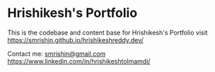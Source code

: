 # Hrishikesh's Portfolio

This is the codebase and content base for Hrishikesh's Portfolio
visit https://smrishin.github.io/hrishikeshreddy.dev/

Contact me:
smrishin@gmail.com
https://www.linkedin.com/in/hrishikeshtolmamdi/
